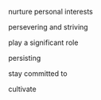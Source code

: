 nurture personal interests

persevering and striving

play a significant role

persisting

stay committed to

cultivate
